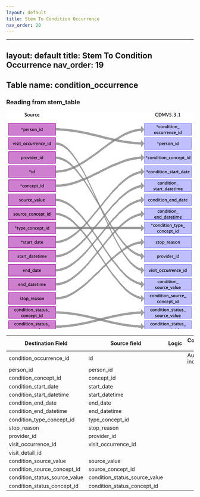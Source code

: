 ```yaml
---
layout: default
title: Stem To Condition Occurrence
nav_order: 20
---
```


---
layout: default
title: Stem To Condition Occurrence
nav_order: 19
---

## Table name: condition_occurrence

### Reading from stem_table

![](md_files/image12.png)

| Destination Field | Source field | Logic | Comment field |
| --- | --- | --- | --- |
| condition_occurrence_id | id |  | Auto-increment |
| person_id | person_id |  |  |
| condition_concept_id | concept_id |  |  |
| condition_start_date | start_date |  |  |
| condition_start_datetime | start_datetime |  |  |
| condition_end_date | end_date |  |  |
| condition_end_datetime | end_datetime |  |  |
| condition_type_concept_id | type_concept_id |  |  |
| stop_reason | stop_reason |  |  |
| provider_id | provider_id |  |  |
| visit_occurrence_id | visit_occurrence_id |  |  |
| visit_detail_id |  |  |  |
| condition_source_value | source_value |  |  |
| condition_source_concept_id | source_concept_id |  |  |
| condition_status_source_value | condition_status_source_value |  |  |
| condition_status_concept_id | condition_status_concept_id |  |  |

